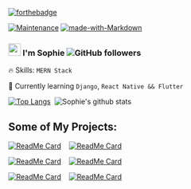[![forthebadge](https://forthebadge.com/images/badges/powered-by-jeffs-keyboard.svg)](https://forthebadge.com)

[![Maintenance](https://img.shields.io/badge/Maintained%3F-yes-green.svg)](https://GitHub.com/Naereen/StrapDown.js/graphs/commit-activity) 
[![made-with-Markdown](https://img.shields.io/badge/Made%20with-Markdown-1f425f.svg)](http://commonmark.org) 

### <img src="https://i.postimg.cc/Yq9RwN0q/wave.gif" alt="wave" width="25"/> I'm Sophie ![GitHub followers](https://img.shields.io/github/followers/hellosophiee?style=social)


🔥 Skills: `MERN Stack`

🌱 Currently learning `Django`, `React Native && Flutter`


[![Top Langs](https://github-readme-stats.vercel.app/api/top-langs/?username=hellosophiee&theme=cobalt&layout=compact)](https://github.com/anuraghazra/github-readme-stats)&nbsp;&nbsp;![Sophie's github stats](https://github-readme-stats.vercel.app/api?username=hellosophiee&theme=cobalt&show_icons=true)

## Some of My Projects:

[![ReadMe Card](https://github-readme-stats.vercel.app/api/pin/?username=hellosophiee&repo=nodejs-telegram-bot-covid19&theme=cobalt)](https://github.com/hellosophiee/nodejs-telegram-bot-covid19) &nbsp;&nbsp; [![ReadMe Card](https://github-readme-stats.vercel.app/api/pin/?username=hellosophiee&repo=react-firebase-blog&theme=cobalt)](https://github.com/hellosophiee/react-firebase-blog)

[![ReadMe Card](https://github-readme-stats.vercel.app/api/pin/?username=hellosophiee&repo=chatty&theme=cobalt)](https://github.com/hellosophiee/chatty) &nbsp;&nbsp; [![ReadMe Card](https://github-readme-stats.vercel.app/api/pin/?username=hellosophiee&repo=online-bookstore-django-app&theme=cobalt)](https://github.com/hellosophiee/online-bookstore-django-app)

[![ReadMe Card](https://github-readme-stats.vercel.app/api/pin/?username=hellosophiee&repo=Brooklyn-Bridge&theme=cobalt)](https://github.com/hellosophiee/Brooklyn-Bridge) &nbsp;&nbsp; [![ReadMe Card](https://github-readme-stats.vercel.app/api/pin/?username=hellosophiee&repo=react-todo-app&theme=cobalt)](https://github.com/hellosophiee/react-todo-app)



<!--
**hellosophiee/hellosophiee** is a ✨ _special_ ✨ repository because its `README.md` (this file) appears on your GitHub profile.

Here are some ideas to get you started:

- 🔭 I’m currently working on ...
- 🌱 I’m currently learning ...
- 👯 I’m looking to collaborate on ...
- 🤔 I’m looking for help with ...
- 💬 Ask me about ...
- 📫 How to reach me: ...
- 😄 Pronouns: ...
- ⚡ Fun fact: ...
-->
